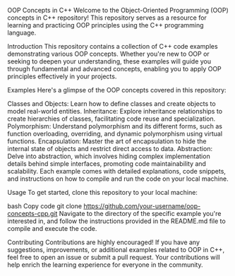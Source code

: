 OOP Concepts in C++
Welcome to the Object-Oriented Programming (OOP) concepts in C++ repository! This repository serves as a resource for learning and practicing OOP principles using the C++ programming language.

Introduction
This repository contains a collection of C++ code examples demonstrating various OOP concepts. Whether you're new to OOP or seeking to deepen your understanding, these examples will guide you through fundamental and advanced concepts, enabling you to apply OOP principles effectively in your projects.

Examples
Here's a glimpse of the OOP concepts covered in this repository:

Classes and Objects: Learn how to define classes and create objects to model real-world entities.
Inheritance: Explore inheritance relationships to create hierarchies of classes, facilitating code reuse and specialization.
Polymorphism: Understand polymorphism and its different forms, such as function overloading, overriding, and dynamic polymorphism using virtual functions.
Encapsulation: Master the art of encapsulation to hide the internal state of objects and restrict direct access to data.
Abstraction: Delve into abstraction, which involves hiding complex implementation details behind simple interfaces, promoting code maintainability and scalability.
Each example comes with detailed explanations, code snippets, and instructions on how to compile and run the code on your local machine.

Usage
To get started, clone this repository to your local machine:

bash
Copy code
git clone https://github.com/your-username/oop-concepts-cpp.git
Navigate to the directory of the specific example you're interested in, and follow the instructions provided in the README.md file to compile and execute the code.

Contributing
Contributions are highly encouraged! If you have any suggestions, improvements, or additional examples related to OOP in C++, feel free to open an issue or submit a pull request. Your contributions will help enrich the learning experience for everyone in the community.
